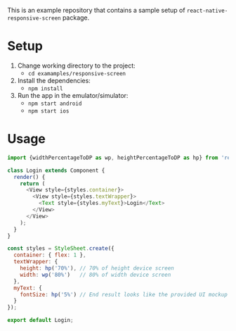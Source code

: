 This is an example repository that contains a sample setup of `react-native-responsive-screen` package.

# Setup

1. Change working directory to the project:
    - `cd examamples/responsive-screen`
1. Install the dependencies:
    - `npm install` 
1. Run the app in the emulator/simulator:
    - `npm start android`
    - `npm start ios`

# Usage
```javascript
import {widthPercentageToDP as wp, heightPercentageToDP as hp} from 'react-native-responsive-screen';

class Login extends Component {
  render() {
    return (
      <View style={styles.container}>
        <View style={styles.textWrapper}>
          <Text style={styles.myText}>Login</Text>
        </View>
      </View>
    );
  }
}

const styles = StyleSheet.create({
  container: { flex: 1 },
  textWrapper: {
    height: hp('70%'), // 70% of height device screen
    width: wp('80%')   // 80% of width device screen
  },
  myText: {
    fontSize: hp('5%') // End result looks like the provided UI mockup
  }
});

export default Login;
```
